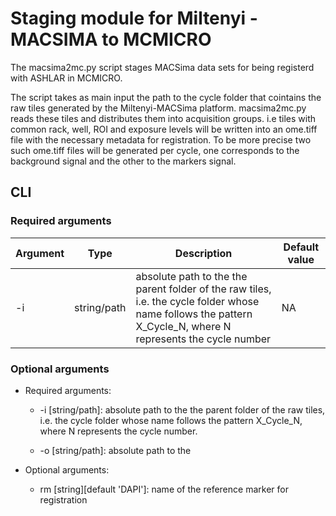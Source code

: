 # Staging module for Miltenyi - MACSIMA to MCMICRO

The macsima2mc.py script stages MACSima data sets for being registerd with ASHLAR in MCMICRO.

The script takes as main input the path to the cycle folder that cointains the raw tiles generated by the Miltenyi-MACSima platform.  macsima2mc.py reads these tiles and distributes them into acquisition groups. i.e tiles with common rack, well, ROI and exposure levels will be written into an ome.tiff file with the necessary metadata for registration.  To be more precise two such ome.tiff files will be generated per cycle, one corresponds to the background signal and the other to the markers signal.
 
## CLI
### Required arguments
| Argument| Type| Description | Default value |
|----|----|----|---|
| -i | string/path | absolute path to the the parent folder of the raw tiles, i.e. the cycle folder whose name follows the pattern X_Cycle_N, where N represents the cycle number | NA|

### Optional arguments

- Required arguments:
    - -i [string/path]: absolute path to the the parent folder of the raw tiles, i.e. the cycle folder whose name follows the pattern X_Cycle_N, where N represents the cycle number.  

    - -o [string/path]: absolute path to the 

- Optional arguments:
    - rm [string][default 'DAPI']: name of the reference marker for registration 